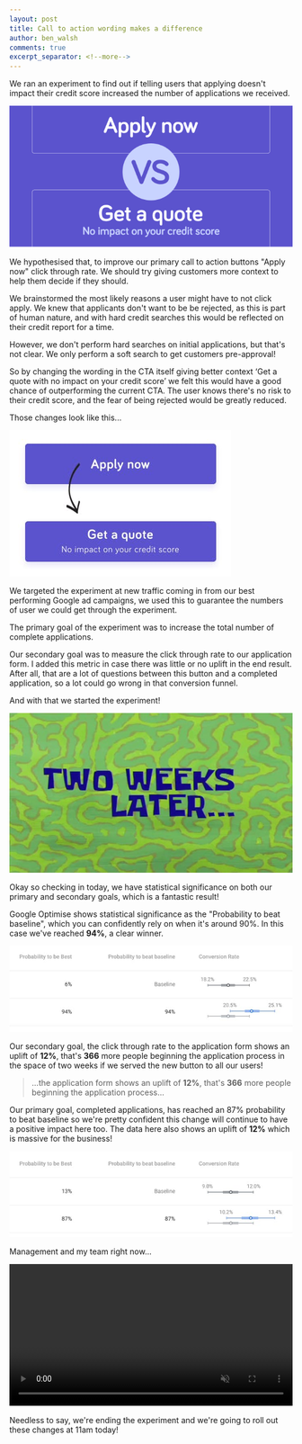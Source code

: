 ```yaml
---
layout: post
title: Call to action wording makes a difference
author: ben_walsh
comments: true
excerpt_separator: <!--more-->
---
```


We ran an experiment to find out if telling users that applying doesn't impact their credit score increased the number of applications we received.

![Apply now button to Get a quote button](../images/2019-07-23/hero.jpg)

<!--more-->

We hypothesised that, to improve our primary call to action buttons "Apply now" click through rate. We should try giving customers more context to help them decide if they should. 

We brainstormed the most likely reasons a user might have to not click apply. We knew that applicants don't want to be be rejected, as this is part of human nature, and with hard credit searches this would be reflected on their credit report for a time.

However, we don't perform hard searches on initial applications, but that's not clear. We only perform a soft search to get customers pre-approval! 

So by changing the wording in the CTA itself giving better context ‘Get a quote with no impact on your credit score’ we felt this would have a good chance of outperforming the current CTA. The user knows there's no risk to their credit score, and the fear of being rejected would be greatly reduced.

Those changes look like this...

![Apply now button to Get a quote button](../images/2019-07-23/apply-now-get-a-quote.jpg)


We targeted the experiment at new traffic coming in from our best performing Google ad campaigns, we used this to guarantee the numbers of user we could get through the experiment.

The primary goal of the experiment was to increase the total number of complete applications.

Our secondary goal was to measure the click through rate to our application form. I added this metric in case there was little or no uplift in the end result. After all, that are a lot of questions between this button and a completed application, so a lot could go wrong in that conversion funnel.

And with that we started the experiment!

![Two weeks later...](../images/2019-07-23/two-weeks-later.jpg)

Okay so checking in today, we have statistical significance on both our primary and secondary goals, which is a fantastic result!

Google Optimise shows statistical significance as the "Probability to beat baseline", which you can confidently rely on when it's around 90%. In this case we've reached **94%**, a clear winner.

![94% probability to beat baseline](../images/2019-07-23/click-through-optimize.jpg)


Our secondary goal, the click through rate to the application form shows an uplift of **12%**, that's **366** more people beginning the application process in the space of two weeks if we served the new button to all our users!

> ...the application form shows an uplift of **12%**, that's **366** more people beginning the application process...

Our primary goal, completed applications, has reached an 87% probability to beat baseline so we're pretty confident this change will continue to have a positive impact here too. The data here also shows an uplift of **12%** which is massive for the business!

![87% probability to beat baseline](../images/2019-07-23/completed-optimize.jpg)

Management and my team right now...

<p>
<video autoplay loop muted width="100%">
  <source src="https://media.giphy.com/media/ZdlN56usaKaQg/giphy.mp4" type="video/mp4">
  <img src="https://media.giphy.com/media/ZdlN56usaKaQg/200w_d.gif" alt="The Fresh Prince and Jazz handshake">
</video>
</p>

Needless to say, we're ending the experiment and we're going to roll out these changes at 11am today!
